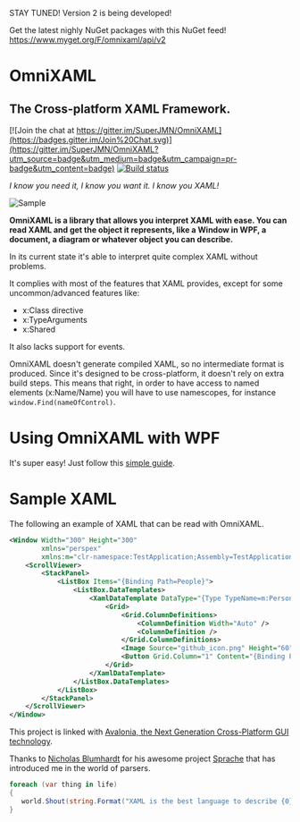 
STAY TUNED! Version 2 is being developed!

Get the latest nighly NuGet packages with this NuGet feed! https://www.myget.org/F/omnixaml/api/v2

# OmniXAML 
## The Cross-platform XAML Framework.

[![Join the chat at https://gitter.im/SuperJMN/OmniXAML](https://badges.gitter.im/Join%20Chat.svg)](https://gitter.im/SuperJMN/OmniXAML?utm_source=badge&utm_medium=badge&utm_campaign=pr-badge&utm_content=badge)
[![Build status](https://ci.appveyor.com/api/projects/status/yyryrdbik5snckqh?svg=true)](https://ci.appveyor.com/project/SuperJMN/omnixaml)

*I know you need it, I know you want it. I know you XAML!*

![Sample](https://cloud.githubusercontent.com/assets/3109851/8272107/1af21840-1837-11e5-85d5-e61c7c8e9679.png "Test Application")


**OmniXAML is a library that allows you interpret XAML with ease. You can read XAML and get the object it represents, like a Window in WPF, a document, a diagram or whatever object you can describe.**

In its current state it's able to interpret quite complex XAML without problems.

It complies with most of the features that XAML provides, except for some uncommon/advanced features like:
- x:Class directive
- x:TypeArguments
- x:Shared

It also lacks support for events. 

OmniXAML doesn't generate compiled XAML, so no intermediate format is produced. Since it's designed to be cross-platform, it doesn't rely on extra build steps. This means that right, in order to have access to named elements (x:Name/Name) you will have to use namescopes, for instance `window.Find(nameOfControl)`.

# Using OmniXAML with WPF 
It's super easy! Just follow this [simple guide](https://github.com/SuperJMN/OmniXAML/wiki/Using-OmniXAML-for-WPF).

# Sample XAML
The following an example of XAML that can be read with OmniXAML.
```xml
<Window Width="300" Height="300" 
        xmlns="perspex"
        xmlns:m="clr-namespace:TestApplication;Assembly=TestApplication">
    <ScrollViewer>
        <StackPanel>
            <ListBox Items="{Binding Path=People}">
                <ListBox.DataTemplates>
                    <XamlDataTemplate DataType="{Type TypeName=m:Person}">
                        <Grid>
                            <Grid.ColumnDefinitions>
                                <ColumnDefinition Width="Auto" />
                                <ColumnDefinition />
                            </Grid.ColumnDefinitions>
                            <Image Source="github_icon.png" Height="60" />
                            <Button Grid.Column="1" Content="{Binding Path=Name}" />
                        </Grid>
                    </XamlDataTemplate>
                </ListBox.DataTemplates>
            </ListBox>
        </StackPanel>
    </ScrollViewer>
</Window>
```

This project is linked with [Avalonia, the Next Generation Cross-Platform GUI technology](https://github.com/AvaloniaUI/Avalonia).

Thanks to [Nicholas Blumhardt](https://twitter.com/nblumhardt) for his awesome project [Sprache](https://github.com/sprache/Sprache) that has introduced me in the world of parsers.

```csharp
foreach (var thing in life) 
{
   world.Shout(string.Format("XAML is the best language to describe {0}", thing);
}
```


